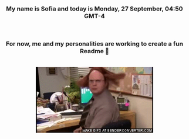 


<div align="center">
<h3 >My name is Sofia and today is Monday, 27 September, 04:50 GMT-4</h3><br>
<h3 >For now, me and my personalities are working to create a fun Readme 👋
</h3><br>
<img src='img/dwight.gif' alt='working...'/>
</div>
